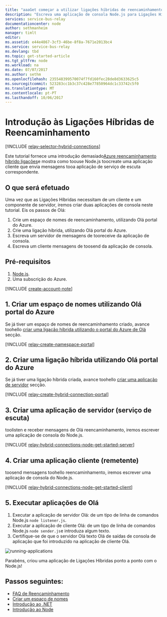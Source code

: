 ```yaml
---
title: "aaaGet começar a utilizar ligações híbridas de reencaminhamento de Azure no nó | Microsoft Docs"
description: "Escreva uma aplicação de consola Node.js para Ligações Híbridas de Reencaminhamento do Azure."
services: service-bus-relay
documentationcenter: node
author: sethmanheim
manager: timlt
editor: 
ms.assetid: e44e4867-3cf3-46be-8f8a-7671e2013bc4
ms.service: service-bus-relay
ms.devlang: tbd
ms.topic: get-started-article
ms.tgt_pltfrm: node
ms.workload: na
ms.date: 07/07/2017
ms.author: sethm
ms.openlocfilehash: 235548399570074f7fd160fec28de8d3633625c5
ms.sourcegitcommit: 523283cc1b3c37c428e77850964dc1c33742c5f0
ms.translationtype: MT
ms.contentlocale: pt-PT
ms.lasthandoff: 10/06/2017
---
```

# <a name="get-started-with-relay-hybrid-connections"></a>Introdução às Ligações Híbridas de Reencaminhamento

[!INCLUDE [relay-selector-hybrid-connections](../../includes/relay-selector-hybrid-connections.md)]

Este tutorial fornece uma introdução demasiado[Azure reencaminhamento híbrido ligações](relay-what-is-it.md#hybrid-connections)e mostra como toouse Node.js toocreate uma aplicação cliente que envia mensagens tooa aplicação de serviço de escuta correspondente. 

## <a name="what-will-be-accomplished"></a>O que será efetuado

Uma vez que as Ligações Híbridas necessitam de um cliente e um componente de servidor, iremos criar duas aplicações de consola neste tutorial. Eis os passos de Olá:

1. Crie um espaço de nomes de reencaminhamento, utilizando Olá portal do Azure.
2. Crie uma ligação híbrida, utilizando Olá portal do Azure.
3. Escreva um servidor de mensagens de tooreceive da aplicação de consola.
4. Escreva um cliente mensagens de toosend da aplicação de consola.

## <a name="prerequisites"></a>Pré-requisitos

1. [Node.js](https://nodejs.org/en/).
2. Uma subscrição do Azure.

[!INCLUDE [create-account-note](../../includes/create-account-note.md)]

## <a name="1-create-a-namespace-using-hello-azure-portal"></a>1. Criar um espaço de nomes utilizando Olá portal do Azure

Se já tiver um espaço de nomes de reencaminhamento criado, avance toohello [criar uma ligação híbrida utilizando o portal do Azure de Olá](#2-create-a-hybrid-connection-using-the-azure-portal) secção.

[!INCLUDE [relay-create-namespace-portal](../../includes/relay-create-namespace-portal.md)]

## <a name="2-create-a-hybrid-connection-using-hello-azure-portal"></a>2. Criar uma ligação híbrida utilizando Olá portal do Azure

Se já tiver uma ligação híbrida criada, avance toohello [criar uma aplicação de servidor](#3-create-a-server-application-listener) secção.

[!INCLUDE [relay-create-hybrid-connection-portal](../../includes/relay-create-hybrid-connection-portal.md)]

## <a name="3-create-a-server-application-listener"></a>3. Criar uma aplicação de servidor (serviço de escuta)

toolisten e receber mensagens de Olá reencaminhamento, iremos escrever uma aplicação de consola do Node.js.

[!INCLUDE [relay-hybrid-connections-node-get-started-server](../../includes/relay-hybrid-connections-node-get-started-server.md)]

## <a name="4-create-a-client-application-sender"></a>4. Criar uma aplicação cliente (remetente)

toosend mensagens toohello reencaminhamento, iremos escrever uma aplicação de consola do Node.js.

[!INCLUDE [relay-hybrid-connections-node-get-started-client](../../includes/relay-hybrid-connections-node-get-started-client.md)]

## <a name="5-run-hello-applications"></a>5. Executar aplicações de Olá

1. Executar a aplicação de servidor Olá: de um tipo de linha de comandos Node.js `node listener.js`.
2. Executar a aplicação de cliente Olá: de um tipo de linha de comandos Node.js `node sender.js`e introduza algum texto.
3. Certifique-se de que o servidor Olá texto Olá de saídas de consola de aplicação que foi introduzido na aplicação de cliente Olá.

![running-applications](./media/relay-hybrid-connections-node-get-started/running-applications.png)

Parabéns, criou uma aplicação de Ligações Híbridas ponto a ponto com o Node.js!

## <a name="next-steps"></a>Passos seguintes:

* [FAQ de Reencaminhamento](relay-faq.md)
* [Criar um espaço de nomes](relay-create-namespace-portal.md)
* [Introdução ao .NET](relay-hybrid-connections-dotnet-get-started.md)
* [Introdução ao Node](relay-hybrid-connections-node-get-started.md)

